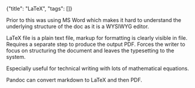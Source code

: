 {"title": "LaTeX", "tags": []}

Prior to this was using MS Word which makes it hard to understand the underlying structure of the doc as it is a WYSIWYG editor.

LaTeX file is a plain text file, markup for formatting is clearly visible in
file. Requires a separate step to produce the output PDF. Forces the writer to
focus on structuring the document and leaves the typesetting to the system.

Especially useful for technical writing with lots of mathematical equations.

Pandoc can convert markdown to LaTeX and then PDF.

